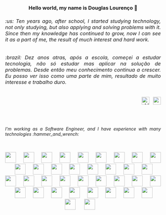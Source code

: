 
<h3 align="center"> Hello world, my name is Douglas Lourenço 🤙 <h3>
 
<div style="display: inline_block"> 
 <div align="left" width="50%">
   <h6 align="justify">:us: Ten years ago, after school, I started studying technology, not only studying, but also applying and solving problems with it. Since then my knowledge has continued to grow, now I can see it as a part of me, the result of much interest and hard work.</h6>
   <h6 align="justify">:brazil: Dez anos atras, após a escola, começei a estudar tecnologia, não só estudar mas aplicar na solução de problemas. Desde então meu conhecimento continua a crescer. Eu posso ver isso como uma parte de mim, resultado de muito interesse e trabalho duro.</h6>
 </div>
 <div align="right">
  <a href="https://www.linkedin.com/in/95deal/" target="_blank"/><img src="https://cdn.jsdelivr.net/gh/devicons/devicon/icons/linkedin/linkedin-original.svg" alt="LinkedIn Logo" height="25" /></a>&nbsp&nbsp
  <a href="mailto:95deal@gmail.com?subject=Hello" target="_blank"><img src="https://cdn.jsdelivr.net/gh/devicons/devicon/icons/google/google-original.svg" height="25"/></a>
 </div>
</div> 
 
## 
 
 <br>
 <div align="justify" >
   <h6>I'm working as a Software Engineer, and I have experience with many technologies :hammer_and_wrench: </h6>
<br>
 <div align="center">
  <!--   system op, cloud, containers -->
  <img height="35" src="https://cdn.jsdelivr.net/gh/devicons/devicon/icons/linux/linux-original.svg" />&nbsp&nbsp&nbsp&nbsp&nbsp
  <img height="35" src="https://user-images.githubusercontent.com/25181517/192158606-7c2ef6bd-6e04-47cf-b5bc-da2797cb5bda.png" />&nbsp&nbsp&nbsp&nbsp&nbsp
  <img height="35" src="https://cdn.jsdelivr.net/gh/devicons/devicon/icons/git/git-original.svg" />&nbsp&nbsp&nbsp&nbsp&nbsp
  <img height="35" src="https://user-images.githubusercontent.com/25181517/183911547-990692bc-8411-4878-99a0-43506cdb69cf.png" />&nbsp&nbsp&nbsp&nbsp&nbsp
  <img height="35" src="https://user-images.githubusercontent.com/25181517/183896132-54262f2e-6d98-41e3-8888-e40ab5a17326.png" />&nbsp&nbsp&nbsp&nbsp&nbsp
  <img height="35" src="https://cdn.jsdelivr.net/gh/devicons/devicon/icons/docker/docker-original.svg" />&nbsp&nbsp&nbsp&nbsp&nbsp
  <img height="35" src="https://user-images.githubusercontent.com/25181517/182534006-037f08b5-8e7b-4e5f-96b6-5d2a5558fa85.png" />&nbsp&nbsp&nbsp&nbsp&nbsp
  <img height="35" src="https://user-images.githubusercontent.com/25181517/183868728-b2e11072-00a5-47e2-8a4e-4ebbb2b8c554.png" />&nbsp&nbsp&nbsp&nbsp&nbsp
  <img height="35" src="https://user-images.githubusercontent.com/25181517/179090274-733373ef-3b59-4f28-9ecb-244bea700932.png" />&nbsp&nbsp&nbsp&nbsp&nbsp
  <img height="35" src="https://user-images.githubusercontent.com/25181517/182534075-4962068b-4407-46c2-ac67-ddcb86af30cc.png" />&nbsp&nbsp&nbsp&nbsp&nbsp
  <img height="35" src="https://user-images.githubusercontent.com/25181517/182534182-c510199a-7a4d-4084-96e3-e3db2251bbce.png" />&nbsp&nbsp&nbsp&nbsp&nbsp
  <img height="35" src="https://user-images.githubusercontent.com/25181517/183345121-36788a6e-5462-424a-be67-af1ebeda79a2.png" />&nbsp&nbsp&nbsp&nbsp&nbsp
  <img height="35" src="https://user-images.githubusercontent.com/25181517/183345125-9a7cd2e6-6ad6-436f-8490-44c903bef84c.png" />&nbsp&nbsp&nbsp&nbsp&nbsp
  <img height="35" src="https://github.com/marwin1991/profile-technology-icons/assets/136815194/50342602-8025-4030-b492-550f2eaa4073" />&nbsp&nbsp&nbsp&nbsp&nbsp
  <img height="35" src="https://user-images.githubusercontent.com/25181517/192107004-2d2fff80-d207-4916-8a3e-130fee5ee495.png" />&nbsp&nbsp&nbsp&nbsp&nbsp
   <!--   databases -->
  <img height="35" src="https://cdn.jsdelivr.net/gh/devicons/devicon/icons/postgresql/postgresql-original.svg" />&nbsp&nbsp&nbsp&nbsp&nbsp
  <img height="35" src="https://user-images.githubusercontent.com/25181517/183896128-ec99105a-ec1a-4d85-b08b-1aa1620b2046.png" />&nbsp&nbsp&nbsp&nbsp&nbsp
  <img height="35" src="https://cdn.jsdelivr.net/gh/devicons/devicon/icons/sqlite/sqlite-original.svg" />&nbsp&nbsp&nbsp&nbsp&nbsp
  <img height="35" src="https://cdn.jsdelivr.net/gh/devicons/devicon/icons/mongodb/mongodb-original.svg" />&nbsp&nbsp&nbsp&nbsp&nbsp
  <img height="35" src="https://user-images.githubusercontent.com/25181517/182884894-d3fa6ee0-f2b4-4960-9961-64740f533f2a.png" />&nbsp&nbsp&nbsp&nbsp&nbsp
   <!--  backend -->  
  <img height="35" src="https://cdn.jsdelivr.net/gh/devicons/devicon/icons/nodejs/nodejs-original.svg" />&nbsp&nbsp&nbsp&nbsp&nbsp
  <img height="35" src="https://cdn.jsdelivr.net/gh/devicons/devicon/icons/typescript/typescript-original.svg" />&nbsp&nbsp&nbsp&nbsp&nbsp
  <img height="35" src="https://github.com/marwin1991/profile-technology-icons/assets/136815194/519bfaf3-c242-431e-a269-876979f05574" />&nbsp&nbsp&nbsp&nbsp&nbsp
  <img height="35" src="https://user-images.githubusercontent.com/25181517/183859966-a3462d8d-1bc7-4880-b353-e2cbed900ed6.png" />&nbsp&nbsp&nbsp&nbsp&nbsp
  <img height="35" src="https://user-images.githubusercontent.com/25181517/192149581-88194d20-1a37-4be8-8801-5dc0017ffbbe.png" />&nbsp&nbsp&nbsp&nbsp&nbsp
  <img height="35" src="https://cdn.jsdelivr.net/gh/devicons/devicon/icons/elixir/elixir-original.svg" />&nbsp&nbsp&nbsp&nbsp&nbsp
  <img height="35" src="https://cdn.jsdelivr.net/gh/devicons/devicon/icons/java/java-original.svg" />&nbsp&nbsp&nbsp&nbsp&nbsp
   <!--   support api -->
  <img height="35" src="https://user-images.githubusercontent.com/25181517/186711335-a3729606-5a78-4496-9a36-06efcc74f800.png" />&nbsp&nbsp&nbsp&nbsp&nbsp
  <img height="35" src="https://user-images.githubusercontent.com/25181517/192109061-e138ca71-337c-4019-8d42-4792fdaa7128.png" />&nbsp&nbsp&nbsp&nbsp&nbsp
  <img height="35" src="https://user-images.githubusercontent.com/25181517/187955005-f4ca6f1a-e727-497b-b81b-93fb9726268e.png" />&nbsp&nbsp&nbsp&nbsp&nbsp
  <img height="35" src="https://user-images.githubusercontent.com/25181517/201476630-f47cfff6-fdee-4ee1-9092-1793b71b1ca3.png" />&nbsp&nbsp&nbsp&nbsp&nbsp
   <!--   front end -->
  <img height="35" src="https://cdn.jsdelivr.net/gh/devicons/devicon/icons/html5/html5-original.svg" />&nbsp&nbsp&nbsp&nbsp&nbsp
  <img height="35" src="https://cdn.jsdelivr.net/gh/devicons/devicon/icons/css3/css3-original.svg" />&nbsp&nbsp&nbsp&nbsp&nbsp
  <img height="35" src="https://cdn.jsdelivr.net/gh/devicons/devicon/icons/javascript/javascript-original.svg" />&nbsp&nbsp&nbsp&nbsp&nbsp
  <img height="35" src="https://cdn.jsdelivr.net/gh/devicons/devicon/icons/react/react-original.svg" />  &nbsp&nbsp&nbsp&nbsp&nbsp
  <img height="35" src="https://github.com/marwin1991/profile-technology-icons/assets/136815194/5f8c622c-c217-4649-b0a9-7e0ee24bd704" />&nbsp&nbsp&nbsp&nbsp&nbsp
 </div>

 </div>

 

